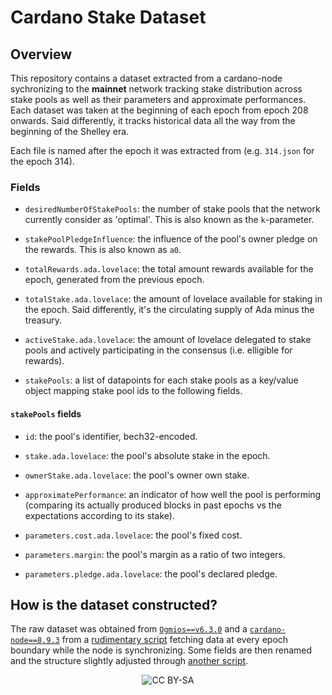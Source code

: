 # Cardano Stake Dataset

## Overview

This repository contains a dataset extracted from a cardano-node sychronizing to the **mainnet** network tracking stake distribution across stake pools as well as their parameters and approximate performances. Each dataset was taken at the beginning of each epoch from epoch 208 onwards. Said differently, it tracks historical data all the way from the beginning of the Shelley era.

Each file is named after the epoch it was extracted from (e.g. `314.json` for the epoch 314).

### Fields

- `desiredNumberOfStakePools`: the number of stake pools that the network currently consider as 'optimal'. This is also known as the `k`-parameter.

- `stakePoolPledgeInfluence`: the influence of the pool's owner pledge on the rewards. This is also known as `a0`.

- `totalRewards.ada.lovelace`: the total amount rewards available for the epoch, generated from the previous epoch.

- `totalStake.ada.lovelace`: the amount of lovelace available for staking in the epoch. Said differently, it's the circulating supply of Ada minus the treasury.

- `activeStake.ada.lovelace`: the amount of lovelace delegated to stake pools and actively participating in the consensus (i.e. elligible for rewards).

- `stakePools`: a list of datapoints for each stake pools as a key/value object mapping stake pool ids to the following fields.

#### `stakePools` fields

- `id`: the pool's identifier, bech32-encoded.

- `stake.ada.lovelace`: the pool's absolute stake in the epoch.

- `ownerStake.ada.lovelace`: the pool's owner own stake.

- `approximatePerformance`: an indicator of how well the pool is performing (comparing its actually produced blocks in past epochs vs the expectations according to its stake).

- `parameters.cost.ada.lovelace`: the pool's fixed cost.

- `parameters.margin`: the pool's margin as a ratio of two integers.

- `parameters.pledge.ada.lovelace`: the pool's declared pledge.

## How is the dataset constructed?

The raw dataset was obtained from [`Ogmios==v6.3.0`](https://ogmios.dev) and a [`cardano-node==8.9.3`](https://github.com/IntersectMBO/cardano-node) from a [rudimentary script](./scripts/fetch.mjs) fetching data at every epoch boundary while the node is synchronizing. Some fields are then renamed and the structure slightly adjusted through [another script](./scripts/adjust.mjs).

<p align="center">
  <img alt="CC BY-SA" src="https://mirrors.creativecommons.org/presskit/buttons/88x31/svg/by-sa.svg" />
</p>
